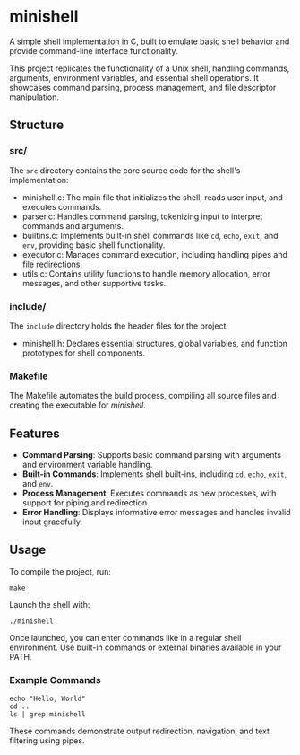 # minishell

A simple shell implementation in C, built to emulate basic shell behavior and provide command-line interface functionality.

This project replicates the functionality of a Unix shell, handling commands, arguments, environment variables, and essential shell operations. It showcases command parsing, process management, and file descriptor manipulation.

## Structure

### src/

The `src` directory contains the core source code for the shell's implementation:

- minishell.c: The main file that initializes the shell, reads user input, and executes commands.
- parser.c: Handles command parsing, tokenizing input to interpret commands and arguments.
- builtins.c: Implements built-in shell commands like `cd`, `echo`, `exit`, and `env`, providing basic shell functionality.
- executor.c: Manages command execution, including handling pipes and file redirections.
- utils.c: Contains utility functions to handle memory allocation, error messages, and other supportive tasks.

### include/

The `include` directory holds the header files for the project:

- minishell.h: Declares essential structures, global variables, and function prototypes for shell components.

### Makefile

The Makefile automates the build process, compiling all source files and creating the executable for *minishell*.

## Features

- **Command Parsing**: Supports basic command parsing with arguments and environment variable handling.
- **Built-in Commands**: Implements shell built-ins, including `cd`, `echo`, `exit`, and `env`.
- **Process Management**: Executes commands as new processes, with support for piping and redirection.
- **Error Handling**: Displays informative error messages and handles invalid input gracefully.

## Usage

To compile the project, run:

    make

Launch the shell with:

    ./minishell

Once launched, you can enter commands like in a regular shell environment. Use built-in commands or external binaries available in your PATH.

### Example Commands

    echo "Hello, World"
    cd ..
    ls | grep minishell

These commands demonstrate output redirection, navigation, and text filtering using pipes.


